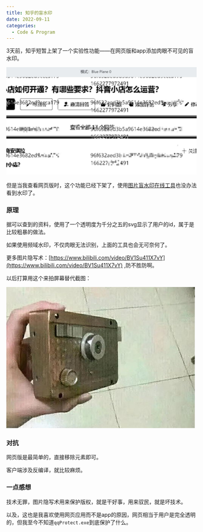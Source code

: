 ```yaml
---
title: 知乎的盲水印
date: 2022-09-11
categories:
  - Code & Program
---
```


3天前，知乎短暂上架了一个实验性功能——在网页版和app添加肉眼不可见的盲水印。

![](images/3569a9.png)

但是当我查看网页版时，这个功能已经下架了，使用[图片盲水印在线工具](https://stegonline.iculture.cc)也没办法看到水印了。

### 原理

据可以查到的资料，使用了一个透明度为千分之五的svg显示了用户的id，属于是比较粗暴的做法。

如果使用频域水印，不仅肉眼无法识别，上面的工具也会无可奈何了。

更多图片隐写术：[https://www.bilibili.com/video/BV1Su411X7vY](https://www.bilibili.com/video/BV1Su411X7vY) ,防不胜防啊。

以后打算用这个来拍屏幕替代截图：

![](images/71ed39.png)

### 对抗

网页版是最简单的，直接移除元素即可。

客户端涉及反编译，就比较麻烦。

### 一点感想

技术无罪，图片隐写术用来保护版权，就是干好事，用来驭民，就是坏技术。

以及，这也是我喜欢使用网页应用而不是app的原因，网页相当于用户是完全透明的，但我至今不知道`qqProtect.exe`到底保护了什么。
